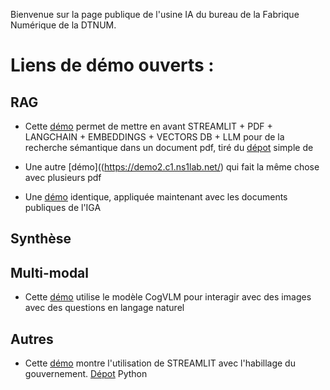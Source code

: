 Bienvenue sur la page publique de l'usine IA du bureau de la Fabrique Numérique de la DTNUM.

# Liens de démo ouverts : 

## RAG

- Cette [démo](https://demo7.c1.ns1lab.net) permet de mettre en avant STREAMLIT + PDF + LANGCHAIN + EMBEDDINGS + VECTORS DB + LLM pour de la recherche sémantique dans un document pdf, tiré du [dépot](https://github.com/alejandro-ao/langchain-ask-pdf) simple de 

- Une autre [démo]((https://demo2.c1.ns1lab.net/) qui fait la même chose avec plusieurs pdf 
- Une [démo](https://demo3.c1.ns1lab.net) identique, appliquée maintenant avec les documents publiques de l'IGA

## Synthèse

## Multi-modal

- Cette [démo](https://demo5.c1.ns1lab.net) utilise le modèle CogVLM pour interagir avec des images avec des questions en langage naturel

## Autres
- Cette [démo](https://dsfr-demo.numerique-interieur.com)  montre l'utilisation de STREAMLIT avec l'habillage du gouvernement.
[Dépot](https://github.com/IA-Generative/Streamlit-dsfr) Python 
